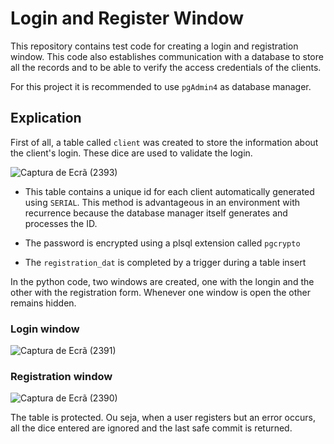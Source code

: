 # Login and Register Window

This repository contains test code for creating a login and registration window. This code also establishes communication with a database to store all the records and to be able to verify the access credentials of the clients.

For this project it is recommended to use ``pgAdmin4`` as database manager.

## Explication

First of all, a table called ``client`` was created to store the information about the client's login. These dice are used to validate the login.

![Captura de Ecrã (2393)](https://github.com/AguilaDavid/login_register_window/assets/125582704/3bfac159-8154-41cc-82be-d3d6a69bc790)

* This table contains a unique id for each client automatically generated using ``SERIAL``. This method is advantageous in an environment with recurrence because the database manager itself generates and processes the ID.

* The password is encrypted using a plsql extension called ``pgcrypto``

* The ``registration_dat`` is completed by a trigger during a table insert

In the python code, two windows are created, one with the longin and the other with the registration form. Whenever one window is open the other remains hidden.

### Login window
![Captura de Ecrã (2391)](https://github.com/AguilaDavid/login_register_window/assets/125582704/0b9fe80e-aee6-4c64-83ca-560dcd5bddec)

### Registration window
![Captura de Ecrã (2390)](https://github.com/AguilaDavid/login_register_window/assets/125582704/8c57c361-0e13-4886-8c8e-628447cb6784)

The table is protected. Ou seja, when a user registers but an error occurs, all the dice entered are ignored and the last safe commit is returned.

